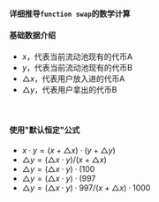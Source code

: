 
#### 详细推导```function swap```的数学计算
#### 基础数据介绍
- $x$，代表当前流动池现有的代币A
- $y$，代表当前流动池现有的代币B
- $△x$，代表用户放入进的代币A
- $△y$，代表用户拿出的代币B

　

#### 使用"默认恒定"公式
- $x·y = (x + △x)·(y + △y)$
- $△y = (△x · y) / (x + △x)$
- $△y = (△x · y)·(100% - 0.3%) / (x + △x)$
- $△y = (△x · y)·(997%) / (x + △x)$
- $△y = (△x · y)·997 / (x + △x)·1000$